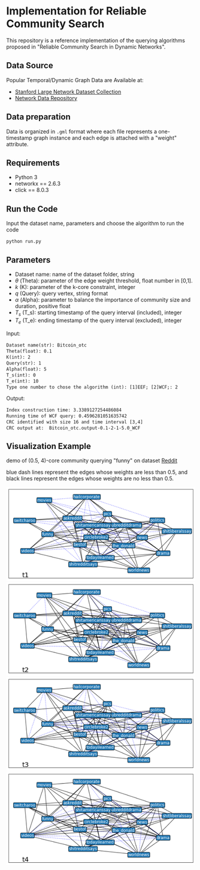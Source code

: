 # Implementation for Reliable Community Search
This repository is a reference implementation of the querying algorithms proposed in "Reliable Community Search in Dynamic Networks".

## Data Source
Popular Temporal/Dynamic Graph Data are Available at:
* [Stanford Large Network Dataset Collection](https://snap.stanford.edu/data/)
* [Network Data Repository](https://networkrepository.com/networks.php)

## Data preparation
Data is organized in `.gml` format where each file represents a one-timestamp graph instance and each edge is attached with a "weight" attribute.

## Requirements
* Python 3
* networkx == 2.6.3
* click == 8.0.3


## Run the Code
Input the dataset name, parameters and choose the algorithm to run the code
```
python run.py
```
## Parameters
* Dataset name: name of the dataset folder, string 
* $\theta$ (Theta): parameter of the edge weight threshold, float number in [0,1].
* $k$ (K): parameter of the k-core constraint, integer
* $q$ (Query): query vertex, string format
* $\alpha$ (Alpha): parameter to balance the importance of community size and duration, positive float
* $T_s$ (T_s): starting timestamp of the query interval (included), integer
* $T_e$ (T_e): ending timestamp of the query interval (excluded), integer

Input:
```
Dataset name(str): Bitcoin_otc
Theta(float): 0.1
K(int): 2
Query(str): 1
Alpha(float): 5
T_s(int): 0
T_e(int): 10
Type one number to chose the algorithm (int): [1]EEF; [2]WCF;: 2
```
Output:
```
Index construction time: 3.3389127254486084
Running time of WCF query: 0.4596281051635742
CRC identified with size 16 and time interval [3,4]
CRC output at:  Bitcoin_otc.output-0.1-2-1-5.0_WCF
```

## Visualization Example
demo of (0.5, 4)-core community querying "funny" on dataset [Reddit](https://snap.stanford.edu/data/soc-RedditHyperlinks.html)

blue dash lines represent the
edges whose weights are less than 0.5, and black lines represent
the edges whose weights are no less than 0.5.

![](/img/output0.png)
![](/img/output1.png)
![](/img/output2.png)
![](/img/output3.png)